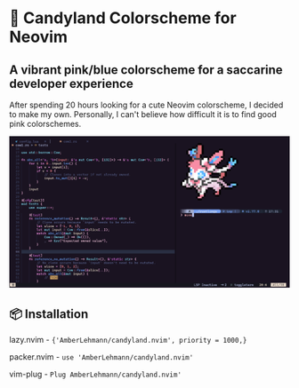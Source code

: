 # :cherry_blossom: Candyland Colorscheme for Neovim

## A vibrant pink/blue colorscheme for a saccarine developer experience

After spending 20 hours looking for a cute Neovim colorscheme, I decided to make my own.
Personally, I can't believe how difficult it is to find good pink colorschemes.


![RUSTLINGS_CODE](/images/rust_sylv.png)

## 📦 Installation

lazy.nvim - `{'AmberLehmann/candyland.nvim', priority = 1000,}`

packer.nvim - `use 'AmberLehmann/candyland.nvim'`

vim-plug - `Plug AmberLehmann/candyland.nvim'`
